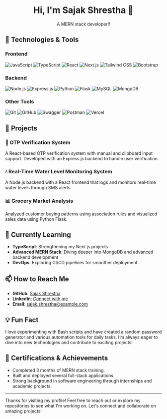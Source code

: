 <div align="center">

# Hi, I'm Sajak Shrestha 👋

A MERN stack developer!!
</div>

## 🔧 Technologies & Tools

### Frontend
![JavaScript](https://img.shields.io/badge/-JavaScript-F7DF1E?style=flat&logo=javascript&logoColor=black)
![TypeScript](https://img.shields.io/badge/-TypeScript-007ACC?style=flat&logo=typescript&logoColor=white)
![React](https://img.shields.io/badge/-React-61DAFB?style=flat&logo=react&logoColor=black)
![Next.js](https://img.shields.io/badge/-Next.js-000000?style=flat&logo=next.js&logoColor=white)
![Tailwind CSS](https://img.shields.io/badge/-Tailwind_CSS-38B2AC?style=flat&logo=tailwind-css&logoColor=white)
![Bootstrap](https://img.shields.io/badge/-Bootstrap-563D7C?style=flat&logo=bootstrap&logoColor=white)

### Backend
![Node.js](https://img.shields.io/badge/-Node.js-339933?style=flat&logo=node.js&logoColor=white)
![Express.js](https://img.shields.io/badge/-Express.js-000000?style=flat&logo=express&logoColor=white)
![Python](https://img.shields.io/badge/-Python-3776AB?style=flat&logo=python&logoColor=white)
![Flask](https://img.shields.io/badge/-Flask-000000?style=flat&logo=flask&logoColor=white)
![MySQL](https://img.shields.io/badge/-MySQL-4479A1?style=flat&logo=mysql&logoColor=white)
![MongoDB](https://img.shields.io/badge/-MongoDB-47A248?style=flat&logo=mongodb&logoColor=white)

### Other Tools
![Git](https://img.shields.io/badge/-Git-F05032?style=flat&logo=git&logoColor=white)
![GitHub](https://img.shields.io/badge/-GitHub-181717?style=flat&logo=github&logoColor=white)
![Swagger](https://img.shields.io/badge/-Swagger-85EA2D?style=flat&logo=swagger&logoColor=black)
![Postman](https://img.shields.io/badge/-Postman-FF6C37?style=flat&logo=postman&logoColor=white)
![Vercel](https://img.shields.io/badge/-Vercel-000000?style=flat&logo=vercel&logoColor=white)

## 🚀 Projects

### 🔐 OTP Verification System
A React-based OTP verification system with manual and clipboard input support. Developed with an Express.js backend to handle user verification.

### 💧 Real-Time Water Level Monitoring System
A Node.js backend with a React frontend that logs and monitors real-time water levels through SMS alerts.

### 📊 Grocery Market Analysis
Analyzed customer buying patterns using association rules and visualized sales data using Python Flask.

## 🌱 Currently Learning
- **TypeScript**: Strengthening my Next.js projects
- **Advanced MERN Stack**: Diving deeper into MongoDB and advanced backend development
- **DevOps**: Exploring CI/CD pipelines for smoother deployment

## 📫 How to Reach Me
- **GitHub**: [Sajak Shrestha](https://github.com/DesmondSanctity)
- **LinkedIn**: [Connect with me](https://www.linkedin.com/in/sajak-shrestha/)
- **Email**: sajak.shrestha@example.com

## 💡 Fun Fact
I love experimenting with Bash scripts and have created a random password generator and various automation tools for daily tasks. I’m always eager to dive into new technologies and contribute to exciting projects!

## 📜 Certifications & Achievements
- Completed 3 months of MERN stack training.
- Built and deployed several full-stack applications.
- Strong background in software engineering through internships and academic projects.

---

Thanks for visiting my profile! Feel free to reach out or explore my repositories to see what I'm working on. Let's connect and collaborate on amazing projects!
